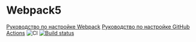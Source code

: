 # Webpack5

[Руководство по настройке Webpack](https://webpack.js.org/guides/)
[Руководство по настройке GitHub Actions](https://docs.github.com/en/actions/quickstart)
![CI](https://github.com/kobiche13/ahj-start/actions/workflows/web.yml/badge.svg)
[![Build status](https://ci.appveyor.com/api/projects/status/0hxa9s64vegylx67?svg=true)](https://ci.appveyor.com/project/kobiche13/ahj-start)

